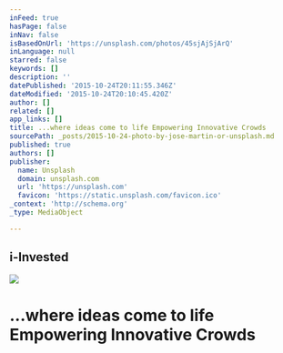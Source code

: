 ```yaml
---
inFeed: true
hasPage: false
inNav: false
isBasedOnUrl: 'https://unsplash.com/photos/45sjAjSjArQ'
inLanguage: null
starred: false
keywords: []
description: ''
datePublished: '2015-10-24T20:11:55.346Z'
dateModified: '2015-10-24T20:10:45.420Z'
author: []
related: []
app_links: []
title: ...where ideas come to life Empowering Innovative Crowds
sourcePath: _posts/2015-10-24-photo-by-jose-martin-or-unsplash.md
published: true
authors: []
publisher:
  name: Unsplash
  domain: unsplash.com
  url: 'https://unsplash.com'
  favicon: 'https://static.unsplash.com/favicon.ico'
_context: 'http://schema.org'
_type: MediaObject

---
```

<article style=""><h1>i-Invested</h1><img src="http://images.unsplash.com/reserve/NV0eHnNkQDHA21GC3BAJ_Paris%20Louvr.jpg?q=80&amp;fm=jpg&amp;w=1080&amp;fit=max&amp;s=3ad9c135c93718901e4d4f9b12bf0c91" /></article>

# ...where ideas come to life Empowering Innovative Crowds